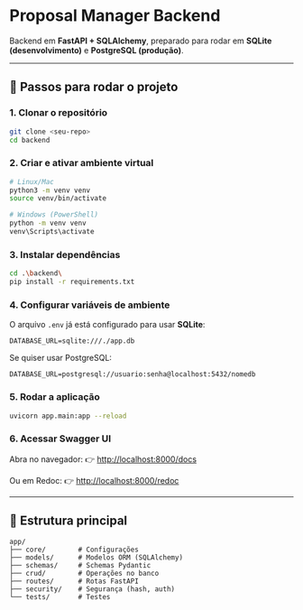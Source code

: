 # Proposal Manager Backend

Backend em **FastAPI + SQLAlchemy**, preparado para rodar em **SQLite (desenvolvimento)** e **PostgreSQL (produção)**.

---

## 🚀 Passos para rodar o projeto

### 1. Clonar o repositório
```bash
git clone <seu-repo>
cd backend
```

### 2. Criar e ativar ambiente virtual
```bash
# Linux/Mac
python3 -m venv venv
source venv/bin/activate

# Windows (PowerShell)
python -m venv venv
venv\Scripts\activate
```

### 3. Instalar dependências
```bash
cd .\backend\
pip install -r requirements.txt
```

### 4. Configurar variáveis de ambiente
O arquivo `.env` já está configurado para usar **SQLite**:
```
DATABASE_URL=sqlite:///./app.db
```

Se quiser usar PostgreSQL:
```
DATABASE_URL=postgresql://usuario:senha@localhost:5432/nomedb
```

### 5. Rodar a aplicação
```bash
uvicorn app.main:app --reload
```

### 6. Acessar Swagger UI
Abra no navegador:
👉 [http://localhost:8000/docs](http://localhost:8000/docs)

Ou em Redoc:
👉 [http://localhost:8000/redoc](http://localhost:8000/redoc)

---

## 📂 Estrutura principal
```
app/
├── core/        # Configurações
├── models/      # Modelos ORM (SQLAlchemy)
├── schemas/     # Schemas Pydantic
├── crud/        # Operações no banco
├── routes/      # Rotas FastAPI
├── security/    # Segurança (hash, auth)
└── tests/       # Testes
```

